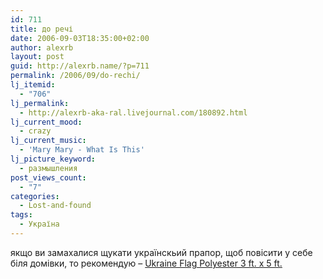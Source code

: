 ```yaml
---
id: 711
title: до речі
date: 2006-09-03T18:35:00+02:00
author: alexrb
layout: post
guid: http://alexrb.name/?p=711
permalink: /2006/09/do-rechi/
lj_itemid:
  - "706"
lj_permalink:
  - http://alexrb-aka-ral.livejournal.com/180892.html
lj_current_mood:
  - crazy
lj_current_music:
  - 'Mary Mary - What Is This'
lj_picture_keyword:
  - размышления
post_views_count:
  - "7"
categories:
  - Lost-and-found
tags:
  - Україна
---
```

якщо ви замахалися щукати українскьий прапор, щоб повісити у себе біля домівки, то рекомендую &#8211; [Ukraine Flag Polyester 3 ft. x 5 ft.](http://www.amazon.com/exec/obidos/redirect?link_code=as2&path=ASIN/B0006HDIOW&tag=internati0110-20&camp=1789&creative=9325)<img src="http://www.assoc-amazon.com/e/ir?t=internati0110-20&#038;l=as2&#038;o=1&#038;a=B0006HDIOW" width="1" height="1" border="0" alt="" style="border:none !important; margin:0px !important;" />